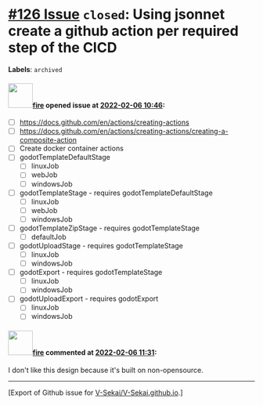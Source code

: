 # [\#126 Issue](https://github.com/V-Sekai/V-Sekai.github.io/issues/126) `closed`: Using jsonnet create a github action per required step of the CICD
**Labels**: `archived`


#### <img src="https://avatars.githubusercontent.com/u/32321?u=c2e06a3d2b49a467aa907e54aa259516440267cc&v=4" width="50">[fire](https://github.com/fire) opened issue at [2022-02-06 10:46](https://github.com/V-Sekai/V-Sekai.github.io/issues/126):

- [ ] https://docs.github.com/en/actions/creating-actions
- [ ] https://docs.github.com/en/actions/creating-actions/creating-a-composite-action
- [ ] Create docker container actions
- [ ] godotTemplateDefaultStage
  - [ ] linuxJob
  - [ ] webJob
  - [ ] windowsJob
- [ ] godotTemplateStage - requires godotTemplateDefaultStage
  - [ ] linuxJob
  - [ ] webJob
  - [ ] windowsJob
- [ ] godotTemplateZipStage - requires godotTemplateStage
  - [ ] defaultJob
- [ ] godotUploadStage - requires godotTemplateStage
  - [ ] linuxJob
  - [ ] windowsJob
- [ ] godotExport - requires godotTemplateStage
  - [ ] linuxJob
  - [ ] windowsJob
- [ ] godotUploadExport - requires godotExport
  - [ ] linuxJob
  - [ ] windowsJob

#### <img src="https://avatars.githubusercontent.com/u/32321?u=c2e06a3d2b49a467aa907e54aa259516440267cc&v=4" width="50">[fire](https://github.com/fire) commented at [2022-02-06 11:31](https://github.com/V-Sekai/V-Sekai.github.io/issues/126#issuecomment-1030813663):

I don't like this design because it's built on non-opensource.


-------------------------------------------------------------------------------



[Export of Github issue for [V-Sekai/V-Sekai.github.io](https://github.com/V-Sekai/V-Sekai.github.io).]
